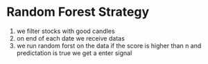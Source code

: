 # Random Forest Strategy
1. we filter stocks with good candles
1. on end of each date we receive datas
2. we run random forst on the data if the score is higher than n and predictation is true we get a enter signal